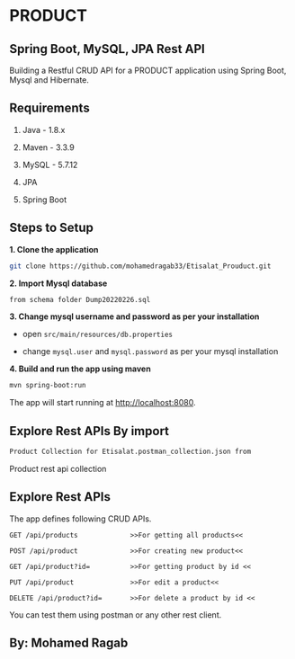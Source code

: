 # PRODUCT   
## Spring Boot, MySQL, JPA Rest API

Building a Restful CRUD API for a PRODUCT application using Spring Boot, Mysql and Hibernate.

## Requirements

1. Java - 1.8.x

2. Maven - 3.3.9

3. MySQL - 5.7.12  

4. JPA

5. Spring Boot  

## Steps to Setup

**1. Clone the application**

```bash
git clone https://github.com/mohamedragab33/Etisalat_Prouduct.git
```

**2. Import Mysql database**

```bash
from schema folder Dump20220226.sql
```

**3. Change mysql username and password as per your installation**

+ open `src/main/resources/db.properties`

+ change `mysql.user` and `mysql.password` as per your mysql installation

**4. Build and run the app using maven**

```bash
mvn spring-boot:run
```

The app will start running at <http://localhost:8080>.

## Explore Rest APIs By import  

```bash
Product Collection for Etisalat.postman_collection.json from 
```
Product rest api collection

## Explore Rest APIs

The app defines following CRUD APIs.

    GET /api/products             >>For getting all products<<
    
    POST /api/product             >>For creating new product<<
    
    GET /api/product?id=          >>For getting product by id <<
    
    PUT /api/product              >>For edit a product<<
    
    DELETE /api/product?id=       >>For delete a product by id <<

You can test them using postman or any other rest client.

## By: Mohamed Ragab
